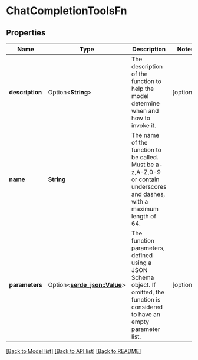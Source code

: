 # ChatCompletionToolsFn

## Properties

Name | Type | Description | Notes
------------ | ------------- | ------------- | -------------
**description** | Option<**String**> | The description of the function to help the model determine when and how to invoke it.  | [optional]
**name** | **String** | The name of the function to be called. Must be a-z,A-Z,0-9 or contain underscores and dashes, with a maximum length of 64.  | 
**parameters** | Option<[**serde_json::Value**](.md)> | The function parameters, defined using a JSON Schema object. If omitted, the function is considered to have an empty parameter list.  | [optional]

[[Back to Model list]](../README.md#documentation-for-models) [[Back to API list]](../README.md#documentation-for-api-endpoints) [[Back to README]](../README.md)


